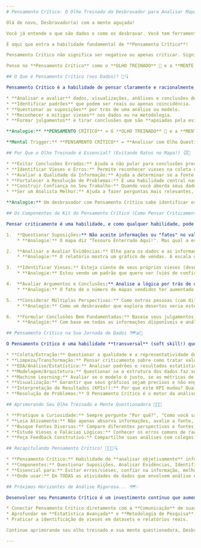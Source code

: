 ```yaml
---
# Pensamento Crítico: O Olho Treinado do Desbravador para Analisar Mapas (e Dados!) com Ceticismo Inteligente! 👀🤔🔍✅

Olá de novo, Desbravador(a) com a mente aguçada!

Você já entende o que são dados e como os desbravar. Você tem ferramentas incríveis e sabe como superar obstáculos (Resolução de Problemas 🚧🔍💡🎯). Mas para ser um desbravador realmente eficaz e confiável, você precisa ir além de apenas coletar informações ou seguir um caminho. Você precisa **analisar** o mapa 🗺️, os relatórios 📝, e até mesmo suas próprias observações com um **olhar atento e questionador**.

É aqui que entra a habilidade fundamental de **Pensamento Crítico**!

Pensamento Crítico não significa ser negativo ou apenas criticar. Significa **analisar informações e ideias de forma objetiva e sistemática**, questionando suposições, identificando vieses, avaliando a evidência, e formando **julgamentos bem fundamentados** em vez de aceitar tudo no valor de face.

Pense no **Pensamento Crítico** como o **OLHO TREINADO** 👀 e a **MENTE QUESTIONADORA** 🤔 do Desbravador. Ele não aceita o primeiro mapa que encontra como perfeito. Ele **analisa** os detalhes 🔍, **questiona** a origem e a precisão do mapa, **identifica** se há partes faltando ou se ele pode levar a um caminho errado (vieses!), e só então decide qual rota é a mais confiável ✅.

## O Que é Pensamento Crítico (nos Dados)? 🤔🔍

Pensamento Crítico é a habilidade de pensar claramente e racionalmente, focando no que acreditar ou fazer. No contexto de dados, isso envolve:

* **Analisar e avaliar** dados, visualizações, análises e conclusões de forma **objetiva**.
* **Identificar padrões** que podem ser reais ou apenas coincidência.
* **Questionar as suposições** por trás de uma análise ou modelo.
* **Reconhecer e mitigar vieses** nos dados ou na metodologia.
* **Formar julgamentos** e tirar conclusões que são **apoiadas pela evidência**.

**Analogie:** **PENSAMENTO CRÍTICO** = O **OLHO TREINADO** 👀 e a **MENTE QUESTIONADORA** 🤔 que usam a lógica para analisar o **mapa** 🗺️ e o **relatório** 📝 em busca da verdade.

**Mental Trigger:** **PENSAMENTO CRÍTICO** = **Analisar com Olho Questionador** 👀🤔.

## Por Que o Olho Treinado é Essencial? (Evitando Ratos no Mapa!) 🐭🚫

* **Evitar Conclusões Erradas:** Ajuda a não pular para conclusões precipitadas ou tirar insights incorretos de dados que podem ser enganosos.
* **Identificar Vieses e Erros:** Permite reconhecer vieses na coleta de dados, na análise ou nas visualizações, e também identificar erros lógicos ou metodológicos. (Essencial para Ética em Dados! 🧭⚖️).
* **Avaliar a Qualidade da Informação:** Ajuda a determinar se a fonte de dados é confiável, se um relatório é preciso ou se a análise foi feita corretamente.
* **Fortalecer a Resolução de Problemas:** É uma habilidade central nas etapas de **Análise do Problema** e **Avaliação de Soluções** no processo de resolução de problemas. Ajuda a ir além dos sintomas e encontrar a causa raiz, e a escolher a melhor rota (solução) com base em uma avaliação rigorosa.
* **Construir Confiança no Seu Trabalho:** Quando você aborda seus dados e análises com um olhar crítico, seus colegas e líderes confiarão mais nos resultados que você apresenta.
* **Ser um Analista Melhor:** Ajuda a fazer perguntas mais relevantes, a explorar dados de forma mais eficaz e a encontrar insights mais profundos.

**Analogie:** Um desbravador com Pensamento Crítico sabe identificar os "ratos" (erros, vieses) no mapa que podem levá-lo a uma armadilha ou a um caminho sem saída.

## Os Componentes do Kit do Pensamento Crítico (Como Pensar Criticamente!) 🧠🤔🔍

Pensar criticamente é uma habilidade, e como qualquer habilidade, pode ser desenvolvida com prática. Inclui hábitos como:

1.  **Questionar Suposições:** Não aceite informações ou "fatos" no valor de face. Pergunte: "Isso é realmente verdade?", "Em que isso se baseia?", "Que suposições estão sendo feitas aqui?".
    * **Analogie:** O mapa diz "Tesouro Enterrado Aqui!". Mas qual a evidência? Quem o escreveu? Quando?

2.  **Analisar e Avaliar Evidências:** Olhe para os dados e as informações que suportam uma afirmação. A evidência é suficiente? É relevante? É de uma fonte confiável? Há contra-evidências?
    * **Analogie:** O relatório mostra um gráfico de vendas. A escala do gráfico está correta? Os dados vêm da fonte oficial? Incluem todas as vendas?

3.  **Identificar Vieses:** Esteja ciente de seus próprios vieses (desejos, crenças) e dos vieses que podem estar nos dados (coleta enviesada, amostra não representativa) ou na forma como a análise foi feita. (Ligado à Ética em Dados! 🧭⚖️).
    * **Analogie:** Estou vendo um padrão que quero ver (viés de confirmação)? Os dados de feedback do cliente vieram apenas de clientes que tiveram problemas?

4.  **Avaliar Argumentos e Conclusões:** Analise a lógica por trás de uma conclusão ou recomendação. A conclusão realmente *segue* da evidência apresentada? Existem outras explicações possíveis para os resultados? Cuidado com falácias lógicas (erros comuns de raciocínio, ex: Correlação não implica Causalidade! 🤝➡️❓).
    * **Analogie:** O fato de o número de mapas vendidos ter aumentado nos meses chuvosos significa que a chuva *causa* mais vendas de mapas?

5.  **Considerar Múltiplas Perspectivas:** Como outras pessoas (com diferentes experiências ou conhecimentos - de negócio, técnicos) veriam esses dados ou essa conclusão?
    * **Analogie:** Como um desbravador que explora desertos veria este mapa de floresta?

6.  **Formular Conclusões Bem Fundamentadas:** Baseie seus julgamentos na análise cuidadosa da evidência e na lógica, não em intuição (apenas!) ou emoção. Esteja disposto(a) a mudar de ideia se novas informações ou evidências surgirem.
    * **Analogie:** Com base em todas as informações disponíveis e análise lógica, a conclusão mais *provável* é que o tesouro está localizado na área Y, embora haja uma pequena incerteza.

## Pensamento Crítico na Sua Jornada de Dados 🗺️📊🔬

O Pensamento Crítico é uma habilidade **transversal** (soft skill!) que você aplica em **todas** as etapas técnicas da sua jornada:

* **Coleta/Extração:** Questionar a qualidade e a representatividade dos dados na fonte.
* **Limpeza/Transformação:** Pensar criticamente sobre como tratar valores faltantes ou outliers – qual o impacto dessa decisão?
* **EDA/Análise/Estatística:** Analisar padrões e resultados estatísticos com ceticismo inteligente. O que *mais* esses dados podem estar me dizendo?
* **Modelagem/Arquitetura:** Questionar se a estrutura dos dados faz sentido, se é eficiente e se atende às necessidades de negócio e governança.
* **Machine Learning:** Avaliar se o modelo é justo, se as métricas de avaliação são apropriadas, entender as limitações do modelo.
* **Visualização:** Garantir que seus gráficos sejam precisos e não enganem a audiência. Questionar gráficos apresentados por outros.
* **Interpretação de Resultados (KPIs!):** Por que este KPI mudou? Quais os fatores reais por trás disso?
* **Resolução de Problemas:** O Pensamento Crítico é o motor da análise e da avaliação de soluções.

## Aprimorando Seu Olho Treinado e Mente Questionadora 👀✨🧠

* **Pratique a Curiosidade:** Sempre pergunte "Por quê?", "Como você sabe?", "E se?".
* **Leia Ativamente:** Não apenas absorva informações, avalie a fonte, a evidência, a lógica por trás do que você lê (documentação, artigos, notícias).
* **Busque Fontes Diversas:** Compare diferentes perspectivas e fontes de informação sobre um mesmo tópico.
* **Estude Vieses e Falácias Lógicas:** Conhecer os erros comuns de raciocínio e os tipos de viés te ajuda a identificá-los.
* **Peça Feedback Construtivo:** Compartilhe suas análises com colegas e peça para eles apontarem falhas ou pontos a serem questionados.

## Recapitulando Pensamento Crítico! 🧠👀🤔🔍

* **Pensamento Crítico:** Habilidade de **analisar objetivamente** informações, **questionar suposições** e **formar julgamentos bem fundamentados**. Seu Olho Treinado!
* **Componentes:** Questionar Suposições, Analisar Evidências, Identificar Vieses, Avaliar Argumentos, Considerar Perspectivas, Formular Conclusões Lógicas.
* **Essencial para:** Evitar erros/vieses, confiar na informação, melhor Resolução de Problemas, análises mais profundas.
* **Onde usar:** Em TODAS as atividades de dados que envolvem análise e interpretação.

## Próximos Horizontes de Análise Rigorosa... 🗺️💡

Desenvolver seu Pensamento Crítico é um investimento contínuo que aumentará enormemente seu valor como profissional de dados. Ele te ajuda a ir além da superfície e encontrar os tesouros mais valiosos e confiáveis. Os próximos passos podem ser:

* Conectar Pensamento Crítico diretamente com a **Comunicação** de suas análises, garantindo que a história que você conta seja sólida e baseada em evidências rigorosas.
* Aprofundar em **Estatística Avançada** e **Metodologia de Pesquisa**, que fornecem estruturas formais para aplicar o Pensamento Crítico na análise de dados.
* Praticar a identificação de vieses em datasets e relatórios reais.

Continue aprimorando seu olho treinado e sua mente questionadora, Desbravador(a)! Eles são suas ferramentas mais poderosas para desvendar a verdade nos dados! 💪

---
```

